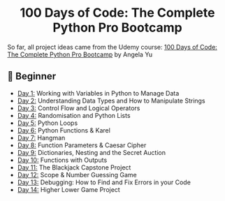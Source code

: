 <h1 align="center">100 Days of Code: The Complete Python Pro Bootcamp 
</h1>

So far, all project ideas came from the Udemy course: [100 Days of Code: The Complete Python Pro Bootcamp](https://www.udemy.com/course/100-days-of-code/) by Angela Yu


## 🚥 Beginner 
- [Day 1:](https://github.com/Nekembe-Boris/100-Days-of-Code-Projects/tree/main/Day%201) Working with Variables in Python to Manage Data
- [Day 2:](https://github.com/Nekembe-Boris/100-Days-of-Code-Projects/tree/main/Day%202) Understanding Data Types and How to Manipulate Strings
- [Day 3:](https://github.com/Nekembe-Boris/100-Days-of-Code-Projects/tree/main/Day%203) Control Flow and Logical Operators
- [Day 4:](https://github.com/Nekembe-Boris/100-Days-of-Code-Projects/tree/main/Day%204) Randomisation and Python Lists
- [Day 5:](https://github.com/Nekembe-Boris/100-Days-of-Code-Projects/tree/main/Day%205) Python Loops
- [Day 6:](https://github.com/Nekembe-Boris/100-Days-of-Code-Projects/tree/main/Day%206) Python Functions & Karel
- [Day 7:](https://github.com/Nekembe-Boris/100-Days-of-Code-Projects/tree/main/Day%207) Hangman
- [Day 8:](https://github.com/Nekembe-Boris/100-Days-of-Code-Projects/tree/main/Day%208) Function Parameters & Caesar Cipher
- [Day 9:](https://github.com/Nekembe-Boris/100-Days-of-Code-Projects/tree/main/Day%209) Dictionaries, Nesting and the Secret Auction
- [Day 10:](https://github.com/Nekembe-Boris/100-Days-of-Code-Projects/tree/main/Day10) Functions with Outputs
- [Day 11:](https://github.com/Nekembe-Boris/100-Days-of-Code-Projects/tree/main/Day11) The Blackjack Capstone Project
- [Day 12:](https://github.com/Nekembe-Boris/100-Days-of-Code-Projects/tree/main/Day12) Scope & Number Guessing Game
- [Day 13:](https://github.com/Nekembe-Boris/100-Days-of-Code-Projects/tree/main/Day13) Debugging: How to Find and Fix Errors in your Code
- [Day 14:](https://github.com/Nekembe-Boris/100-Days-of-Code-Projects/tree/main/Day14) Higher Lower Game Project
